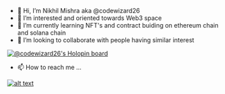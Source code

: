 - 👋 Hi, I’m Nikhil Mishra aka @codewizard26
- 👀 I’m interested and oriented towards Web3 space
- 🌱 I’m currently learning NFT's and contract buiding on ethereum chain and solana chain
- 💞️ I’m looking to collaborate with people having similar interest 

[![@codewizard26's Holopin board](https://holopin.me/codewizard26)](https://holopin.io/@codewizard26)


- 📫 How to reach me ...

[![alt text][1.1]][1]




[1.1]: http://i.imgur.com/tXSoThF.png (twitter icon with padding)



[1]: https://twitter.com/nikhilmishraall

